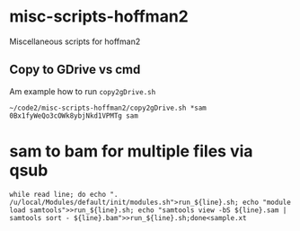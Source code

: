# misc-scripts-hoffman2
Miscellaneous scripts for hoffman2

## Copy to GDrive vs cmd
Am example how to run `copy2gDrive.sh`

```
~/code2/misc-scripts-hoffman2/copy2gDrive.sh *sam 0Bx1fyWeQo3cOWk8ybjNkd1VPMTg sam
```

# sam to bam for multiple files via qsub

```
while read line; do echo ". /u/local/Modules/default/init/modules.sh">run_${line}.sh; echo "module load samtools">>run_${line}.sh; echo "samtools view -bS ${line}.sam | samtools sort - ${line}.bam">>run_${line}.sh;done<sample.xt 
```
